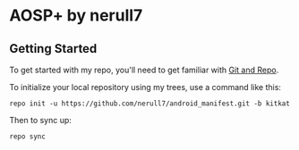 AOSP+ by nerull7
================

Getting Started
---------------

To get started with my repo, you'll need to get
familiar with [Git and Repo](http://source.android.com/download/using-repo).

To initialize your local repository using my trees, use a command like this:

    repo init -u https://github.com/nerull7/android_manifest.git -b kitkat

Then to sync up:

    repo sync

